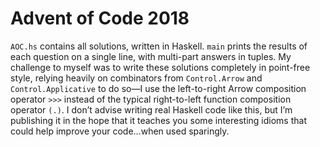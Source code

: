 # Advent of Code 2018

`AOC.hs` contains all solutions, written in Haskell. `main` prints the results
of each question on a single line, with multi-part answers in tuples. My
challenge to myself was to write these solutions completely in point-free style,
relying heavily on combinators from `Control.Arrow` and `Control.Applicative` to
do so—I use the left-to-right Arrow composition operator `>>>` instead of the
typical right-to-left function composition operator `(.)`. I don’t advise
writing real Haskell code like this, but I’m publishing it in the hope that it
teaches you some interesting idioms that could help improve your code…when used
sparingly.
